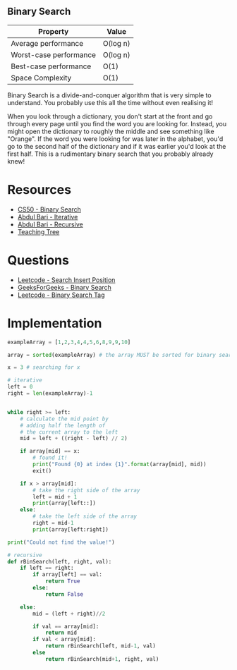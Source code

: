 Binary Search 
--------------

Property | Value 
------------ | -------------
Average performance | O(log n) 
Worst-case performance | O(log n)
Best-case performance | O(1) 
Space Complexity | O(1)

Binary Search is a divide-and-conquer algorithm that is very simple to understand.
You probably use this all the time without even realising it!

When you look through a dictionary, you don't start at the front and go through every page until you find the word you are looking for.
Instead, you might open the dictionary to roughly the middle and see something like "Orange". 
If the word you were looking for was later in the alphabet, you'd go to the second half of the dictionary and if it was earlier you'd look at the first half.
This is a rudimentary binary search that you probably already knew! 

# Resources 
* [CS50 - Binary Search](https://www.youtube.com/watch?v=D5SrAga1pno)
* [Abdul Bari - Iterative](https://www.youtube.com/watch?v=C2apEw9pgtw)
* [Abdul Bari - Recursive](https://www.youtube.com/watch?v=uEUXGcc2VXM)
* [Teaching Tree](http://teachingtree.co/watch/binary-search)

# Questions
* [Leetcode - Search Insert Position](https://leetcode.com/problems/search-insert-position/)
* [GeeksForGeeks - Binary Search](https://practice.geeksforgeeks.org/problems/binary-search/)
* [Leetcode - Binary Search Tag](https://leetcode.com/tag/binary-search/)

# Implementation

```python
exampleArray = [1,2,3,4,4,5,6,8,9,9,10]

array = sorted(exampleArray) # the array MUST be sorted for binary search to work 

x = 3 # searching for x 

# iterative 
left = 0
right = len(exampleArray)-1


while right >= left:
    # calculate the mid point by
    # adding half the length of 
    # the current array to the left 
    mid = left + ((right - left) // 2)

    if array[mid] == x:
        # found it!
        print("Found {0} at index {1}".format(array[mid], mid)) 
        exit()

    if x > array[mid]: 
        # take the right side of the array 
        left = mid + 1
        print(array[left::])
    else:
        # take the left side of the array 
        right = mid-1
        print(array[left:right])

print("Could not find the value!")

# recursive 
def rBinSearch(left, right, val):
    if left == right:
        if array[left] == val:
            return True
        else:
            return False

    else: 
        mid = (left + right)//2

        if val == array[mid]:
            return mid
        if val < array[mid]:
            return rBinSearch(left, mid-1, val)
        else 
            return rBinSearch(mid+1, right, val)
```
